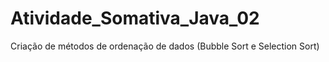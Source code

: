 # Atividade_Somativa_Java_02
Criação de métodos de ordenação de dados (Bubble Sort e Selection Sort) 
